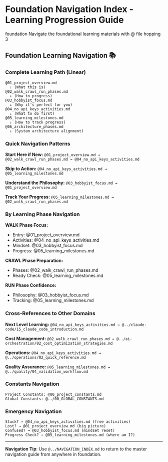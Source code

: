# Foundation Navigation Index - Learning Progression Guide

<document type="domain-navigation" version="3.0.0" claude-code-optimized="true">
  <metadata>
    <domain>foundation</domain>
    <purpose>Navigate the foundational learning materials with @ file hopping</purpose>
    <navigation-levels>3</navigation-levels>
  </metadata>
</document>

## Foundation Learning Navigation 📚

### **Complete Learning Path (Linear)**
```
@01_project_overview.md
  ↓ (What this is)
@02_walk_crawl_run_phases.md
  ↓ (How to progress)
@03_hobbyist_focus.md
  ↓ (Why it's perfect for you)
@04_no_api_keys_activities.md
  ↓ (What to do first)
@05_learning_milestones.md
  ↓ (How to track progress)
@06_architecture_phases.md
  ↓ (System architecture alignment)
```

### **Quick Navigation Patterns**

**Start Here if New:**
`@01_project_overview.md → @02_walk_crawl_run_phases.md → @04_no_api_keys_activities.md`

**Skip to Action:**
`@04_no_api_keys_activities.md → @05_learning_milestones.md`

**Understand the Philosophy:**
`@03_hobbyist_focus.md → @01_project_overview.md`

**Track Your Progress:**
`@05_learning_milestones.md → @02_walk_crawl_run_phases.md`

### **By Learning Phase Navigation**

**WALK Phase Focus:**
- Entry: @01_project_overview.md
- Activities: @04_no_api_keys_activities.md
- Mindset: @03_hobbyist_focus.md
- Progress: @05_learning_milestones.md

**CRAWL Phase Preparation:**
- Phases: @02_walk_crawl_run_phases.md
- Ready Check: @05_learning_milestones.md

**RUN Phase Confidence:**
- Philosophy: @03_hobbyist_focus.md
- Tracking: @05_learning_milestones.md

### **Cross-References to Other Domains**

**Next Level Learning:**
`@04_no_api_keys_activities.md → @../claude-code/15_claude_code_introduction.md`

**Cost Management:**
`@02_walk_crawl_run_phases.md → @../ai-orchestration/02_cost_optimization_strategies.md`

**Operations:**
`@04_no_api_keys_activities.md → @../operations/02_quick_reference.md`

**Quality Assurance:**
`@05_learning_milestones.md → @../quality/04_validation_workflow.md`

### **Constants Navigation**
```
Project Constants: @00_project_constants.md
Global Constants: @../00_GLOBAL_CONSTANTS.md
```

### **Emergency Navigation**
```
Stuck? → @04_no_api_keys_activities.md (free activities)
Lost? → @01_project_overview.md (big picture)
Confused? → @03_hobbyist_focus.md (mindset reset)
Progress Check? → @05_learning_milestones.md (where am I?)
```

---

**Navigation Tip**: Use `@../NAVIGATION_INDEX.md` to return to the master navigation guide from anywhere in foundation.
